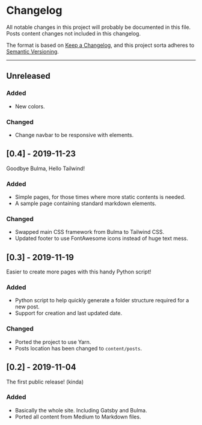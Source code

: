 # Changelog

All notable changes in this project will probably be documented in this file.
Posts content changes not included in this changelog.

The format is based on [Keep a Changelog](https://keepachangelog.com/en/1.0.0/),
and this project sorta adheres to [Semantic Versioning](https://semver.org/spec/v2.0.0.html).

---
## Unreleased

### Added

- New colors.

### Changed

- Change navbar to be responsive with elements.

## [0.4] - 2019-11-23

Goodbye Bulma, Hello Tailwind!

### Added

- Simple pages, for those times where more static contents is needed.
- A sample page containing standard markdown elements.

### Changed

- Swapped main CSS framework from Bulma to Tailwind CSS.
- Updated footer to use FontAwesome icons instead of huge text mess.

## [0.3] - 2019-11-19

Easier to create more pages with this handy Python script!

### Added

- Python script to help quickly generate a folder structure required for a new post.
- Support for creation and last updated date.

### Changed

- Ported the project to use Yarn.
- Posts location has been changed to `content/posts`.

## [0.2] - 2019-11-04

The first public release! (kinda)

### Added

- Basically the whole site. Including Gatsby and Bulma.
- Ported all content from Medium to Markdown files.
